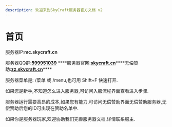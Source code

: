 ```yaml
---
description: 欢迎来到SkyCraft服务器官方文档 v2
---
```


# 首页

服务器IP:**mc.skycraft.cn**

服务器QQ群:[**599951039**](https://jq.qq.com/?_wv=1027&k=5FAjah40) ****服务器官网:[**skycraft.cn​**](https://skycraft.cn/) ****无偿赞助:[**zz.skycraft.cn​**](https://zz.skycraft.cn/)\*\*\*\*

服务器菜单是: /菜单 或 /menu,也可用 Shift+F 快速打开.

如果您是新手,不知道怎么进入服务器,可访问入服流程界面查看进入步骤.

服务器运行需要高昂的成本,如果您有能力,可访问无偿赞助界面无偿赞助服务器,无偿赞助后您的ID可出现在赞助名单中.

如果你是服务器玩家,欢迎协助我们完善服务器文档,详情联系服主.

